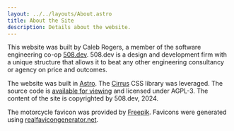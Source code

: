 ```yaml
---
layout: ../../layouts/About.astro
title: About the Site
description: Details about the website.
---
```


This website was built by Caleb Rogers, a member of the software engineering co-op [508.dev](https://508.dev).
508.dev is a design and development firm with a unique structure that allows it to beat any other engineering consultancy
or agency on price and outcomes.

The website was built in [Astro](https://astro.build/). The [Cirrus](https://www.cirrus-ui.com/) CSS library was
leveraged. The source code is [available for viewing](https://codeberg.org/508_dev/moto-site) and licensed under AGPL-3.
The content of the site is copyrighted by 508.dev, 2024.

The motorcycle favicon was provided by [Freepik](https://www.flaticon.com/free-icons/motorcycle). Favicons were generated
using [realfavicongenerator.net](https://realfavicongenerator.net/).
